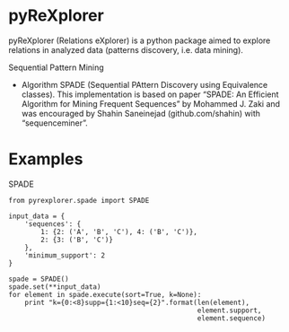 pyReXplorer
=====

pyReXplorer (Relations eXplorer) is a python package aimed to explore relations 
in analyzed data (patterns discovery, i.e. data mining).

Sequential Pattern Mining

- Algorithm SPADE (Sequential PAttern Discovery using Equivalence classes). This 
implementation is based on paper “SPADE: An Efficient Algorithm for Mining 
Frequent Sequences” by Mohammed J. Zaki and was encouraged by Shahin Saneinejad 
(github.com/shahin) with “sequenceminer”.



Examples
=====

SPADE

    from pyrexplorer.spade import SPADE

    input_data = {
        'sequences': {
            1: {2: ('A', 'B', 'C'), 4: ('B', 'C')},
            2: {3: ('B', 'C')}
        },
        'minimum_support': 2
    }

    spade = SPADE()
    spade.set(**input_data)
    for element in spade.execute(sort=True, k=None):
        print "k={0:<8}supp={1:<10}seq={2}".format(len(element),
                                                   element.support,
                                                   element.sequence)

